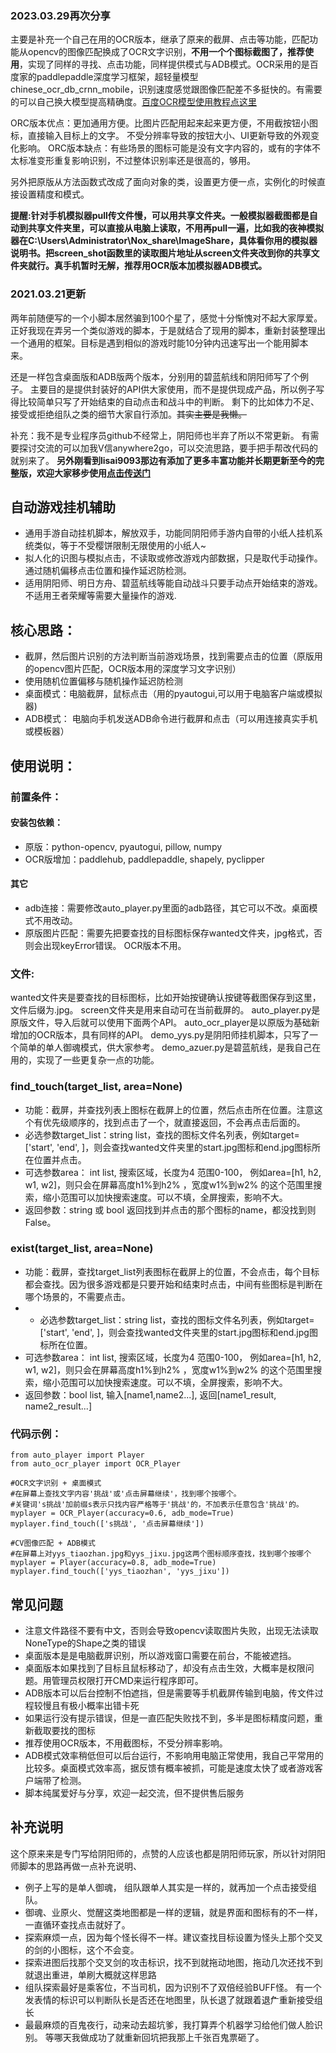### 2023.03.29再次分享

主要是补充一个自己在用的OCR版本，继承了原来的截屏、点击等功能，匹配功能从opencv的图像匹配换成了OCR文字识别，**不用一个个图标截图了，推荐使用**，实现了同样的寻找、点击功能，同样提供模式与ADB模式。OCR采用的是百度家的paddlepaddle深度学习框架，超轻量模型chinese_ocr_db_crnn_mobile，识别速度感觉跟图像匹配差不多挺快的。有需要的可以自己换大模型提高精确度。[百度OCR模型使用教程点这里](https://aistudio.baidu.com/aistudio/projectdetail/507159?channelType=0&channel=0)

ORC版本优点：更加通用方便。比图片匹配用起来起来更方便，不用截按钮小图标，直接输入目标上的文字。 不受分辨率导致的按钮大小、UI更新导致的外观变化影响。
ORC版本缺点：有些场景的图标可能是没有文字内容的，或有的字体不太标准变形重复影响识别，不过整体识别率还是很高的，够用。

另外把原版从方法函数式改成了面向对象的类，设置更方便一点，实例化的时候直接设置精度和模式。

**提醒:针对手机模拟器pull传文件慢，可以用共享文件夹。一般模拟器截图都是自动到共享文件夹里，可以直接从电脑上读取，不用再pull一遍，比如我的夜神模拟器在C:\Users\Administrator\Nox_share\ImageShare，具体看你用的模拟器说明书。把screen_shot函数里的读取图片地址从screen文件夹改到你的共享文件夹就行。真手机暂时无解，推荐用OCR版本加模拟器ADB模式。**


### 2021.03.21更新

两年前随便写的一个小脚本居然骗到100个星了，感觉十分惭愧对不起大家厚爱。
正好我现在弄另一个类似游戏的脚本，于是就结合了现用的脚本，重新封装整理出一个通用的框架。目标是遇到相似的游戏时能10分钟内迅速写出一个能用脚本来。

还是一样包含桌面版和ADB版两个版本，分别用的碧蓝航线和阴阳师写了个例子。
主要目的是提供封装好的API供大家使用，而不是提供现成产品，所以例子写得比较简单只写了开始结束的自动点击和战斗中的判断。
剩下的比如体力不足、接受或拒绝组队之类的细节大家自行添加。~~其实主要是我懒。~~

补充：我不是专业程序员github不经常上，阴阳师也半弃了所以不常更新。
有需要探讨交流的可以加我V信anywhere2go，可以交流思路，要手把手帮改代码的就别来了。
**另外刚看到lisai9093那边有添加了更多丰富功能并长期更新至今的完整版，欢迎大家移步使用[点击传送门](https://github.com/lisai9093/YYS)**

## 自动游戏挂机辅助
* 通用手游自动挂机脚本，解放双手，功能同阴阳师手游内自带的小纸人挂机系统类似，等于不受樱饼限制无限使用的小纸人~
* 拟人化的识图与模拟点击，不读取或修改游戏内部数据，只是取代手动操作。通过随机偏移点击位置和操作延迟防检测。
* 适用阴阳师、明日方舟、碧蓝航线等能自动战斗只要手动点开始结束的游戏。不适用王者荣耀等需要大量操作的游戏.

## 核心思路：
* 截屏，然后图片识别的方法判断当前游戏场景，找到需要点击的位置（原版用的opencv图片匹配，OCR版本用的深度学习文字识别）
* 使用随机位置偏移与随机操作延迟防检测
*  桌面模式：电脑截屏，鼠标点击（用的pyautogui,可以用于电脑客户端或模拟器)
* ADB模式： 电脑向手机发送ADB命令进行截屏和点击（可以用连接真实手机或模板器）

## 使用说明：
### 前置条件：
#### 安装包依赖：
* 原版：python-opencv, pyautogui, pillow, numpy
* OCR版增加：paddlehub,  paddlepaddle, shapely,  pyclipper
#### 其它
*  adb连接：需要修改auto_player.py里面的adb路径，其它可以不改。桌面模式不用改动。
*  原版图片匹配：需要先把要查找的目标图标保存wanted文件夹，jpg格式，否则会出现keyError错误。 OCR版本不用。

### 文件:
wanted文件夹是要查找的目标图标，比如开始按键确认按键等截图保存到这里，文件后缀为.jpg。
screen文件夹是用来自动可在当前截屏的。
auto_player.py是原版文件，导入后就可以使用下面两个API。
auto_ocr_player是以原版为基础新增加的OCR版本，具有同样的API。
demo_yys.py是阴阳师挂机脚本，只写了一个简单的单人御魂模式，供大家参考。
demo_azuer.py是碧蓝航线，是我自己在用的，实现了一些更复杂一点的功能。

### find_touch(target_list,  area=None)
* 功能：截屏，并查找列表上图标在截屏上的位置，然后点击所在位置。注意这个有优先级顺序的，找到点击了一个，就直接返回，不会再点击后面的。
* 必选参数target_list：string list，查找的图标文件名列表，例如target=['start',  'end', ]，则会查找wanted文件夹里的start.jpg图标和end.jpg图标所在位置并点击。
* 可选参数area： int list,  搜索区域，长度为4 范围0-100， 例如area=[h1, h2, w1, w2]，则只会在屏幕高度h1%到h2% ，宽度w1%到w2% 的这个范围里搜索，缩小范围可以加快搜索速度。可以不填，全屏搜索，影响不大。
* 返回参数：string 或 bool 返回找到并点击的那个图标的name，都没找到则False。

### exist(target_list,  area=None)
* 功能：截屏，查找target_list列表图标在截屏上的位置，不会点击，每个目标都会查找。因为很多游戏都是只要开始和结束时点击，中间有些图标是判断在哪个场景的，不需要点击。
* * 必选参数target_list：string list，查找的图标文件名列表，例如target=['start',  'end', ]，则会查找wanted文件夹里的start.jpg图标和end.jpg图标所在位置。
* 可选参数area： int list,  搜索区域，长度为4 范围0-100， 例如area=[h1, h2, w1, w2]，则只会在屏幕高度h1%到h2% ，宽度w1%到w2% 的这个范围里搜索，缩小范围可以加快搜索速度。可以不填，全屏搜索，影响不大。
* 返回参数：bool list,  输入[name1,name2...],  返回[name1_result, name2_result...]

### 代码示例：
    from auto_player import Player
    from auto_ocr_player import OCR_Player
    
    #OCR文字识别 + 桌面模式
    #在屏幕上查找文字内容'挑战'或'点击屏幕继续'，找到哪个按哪个。
    #关键词's挑战'加前缀s表示只找内容严格等于'挑战'的，不加表示任意包含'挑战'的。
    myplayer = OCR_Player(accuracy=0.6, adb_mode=True)
    myplayer.find_touch(['s挑战', '点击屏幕继续'])
    
    #CV图像匹配 + ADB模式
    #在屏幕上对yys_tiaozhan.jpg和yys_jixu.jpg这两个图标顺序查找，找到哪个按哪个
    myplayer = Player(accuracy=0.8, adb_mode=True)  
    myplayer.find_touch(['yys_tiaozhan', 'yys_jixu'])
    

## 常见问题
* 注意文件路径不要有中文，否则会导致opencv读取图片失败，出现无法读取NoneType的Shape之类的错误
* 桌面版本是是电脑截屏识别，所以游戏窗口需要在前台，不能被遮挡。
* 桌面版本如果找到了目标且鼠标移动了，却没有点击生效，大概率是权限问题。用管理员权限打开CMD来运行程序即可。
* ADB版本可以后台控制不怕遮挡，但是需要等手机截屏传输到电脑，传文件过程较慢且有极小概率出错卡死
* 如果运行没有提示错误，但是一直匹配失败找不到，多半是图标精度问题，重新截取要找的图标
* 推荐使用OCR版本，不用截图标，不受分辨率影响。
* ADB模式效率稍低但可以后台运行，不影响用电脑正常使用，我自己平常用的比较多。桌面模式效率高，据反馈有概率被抓，可能是速度太快了或者游戏客户端带了检测。
* 脚本纯属爱好与分享，欢迎一起交流，但不提供售后服务

## 补充说明
这个原来来是专门写给阴阳师的，点赞的人应该也都是阴阳师玩家，所以针对阴阳师脚本的思路再做一点补充说明、
* 例子上写的是单人御魂， 组队跟单人其实是一样的，就再加一个点击接受组队。
* 御魂、业原火、觉醒这类地图都是一样的逻辑，就是界面和图标有的不一样，一直循环查找点击就好了。
* 探索麻烦一点，因为每个怪长得不一样。建议查找目标设置为怪头上那个交叉的剑的小图标，这个不会变。
* 探索进图后找那个交叉剑的攻击标识，找不到就拖动地图，拖动几次还找不到就退出重进，单刷大概就这样思路
* 组队探索最好是乘客位，不当司机，因为识别不了双倍经验BUFF怪。
有一个发表情的标识可以判断队长是否还在地图里，队长退了就跟着退厃重新接受组长
* 最最麻烦的百鬼夜行，动来动去超坑爹，我打算弄个机器学习给他们做人脸识别。
等哪天我做成功了就重新回坑把我那上千张百鬼票砸了。

